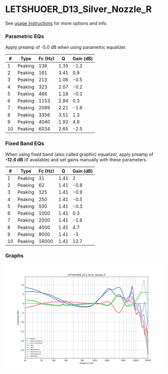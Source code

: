 # LETSHUOER_D13_Silver_Nozzle_R
See [usage instructions](https://github.com/jaakkopasanen/AutoEq#usage) for more options and info.

### Parametric EQs
Apply preamp of -5.0 dB when using parametric equalizer.

|   # | Type    |   Fc (Hz) |    Q |   Gain (dB) |
|-----|---------|-----------|------|-------------|
|   1 | Peaking |       136 | 1.35 |        -1.2 |
|   2 | Peaking |       161 | 3.41 |         0.9 |
|   3 | Peaking |       213 | 1.06 |        -0.5 |
|   4 | Peaking |       323 | 2.07 |        -0.2 |
|   5 | Peaking |       466 | 1.18 |        -0.1 |
|   6 | Peaking |      1153 | 2.94 |         0.3 |
|   7 | Peaking |      2089 | 2.21 |        -1.6 |
|   8 | Peaking |      3356 | 3.51 |         1.3 |
|   9 | Peaking |      4040 | 1.92 |         4.9 |
|  10 | Peaking |      6034 | 2.65 |        -2.5 |

### Fixed Band EQs
When using fixed band (also called graphic) equalizer, apply preamp of **-12.6 dB** (if available) and set gains manually with these parameters.

|   # | Type    |   Fc (Hz) |    Q |   Gain (dB) |
|-----|---------|-----------|------|-------------|
|   1 | Peaking |        31 | 1.41 |         2   |
|   2 | Peaking |        62 | 1.41 |        -0.8 |
|   3 | Peaking |       125 | 1.41 |        -0.9 |
|   4 | Peaking |       250 | 1.41 |        -0.5 |
|   5 | Peaking |       500 | 1.41 |        -0.3 |
|   6 | Peaking |      1000 | 1.41 |         0.3 |
|   7 | Peaking |      2000 | 1.41 |        -1.8 |
|   8 | Peaking |      4000 | 1.41 |         4.7 |
|   9 | Peaking |      8000 | 1.41 |        -3   |
|  10 | Peaking |     16000 | 1.41 |        12.7 |

### Graphs
![](./LETSHUOER_D13_Silver_Nozzle_R.png)
